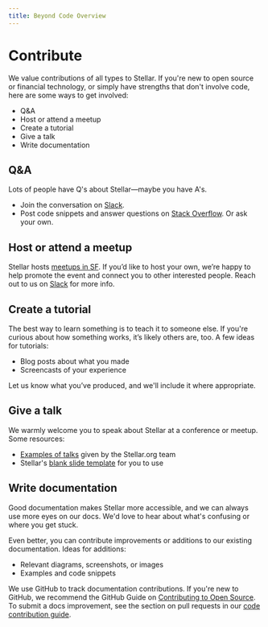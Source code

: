 ```yaml
---
title: Beyond Code Overview
---
```


# Contribute
We value contributions of all types to Stellar. If you're new to open source or financial technology, or simply have strengths that don't involve code, here are some ways to get involved:
* Q&A
* Host or attend a meetup
* Create a tutorial
* Give a talk
* Write documentation


## Q&A

Lots of people have Q's about Stellar—maybe you have A's.

* Join the conversation on [Slack](http://slack.stellar.org/).
* Post code snippets and answer questions on [Stack Overflow](http://stackoverflow.com). Or ask your own.


## Host or attend a meetup
Stellar hosts [meetups in SF](http://www.meetup.com/Stellar-SF/). If you’d like to host your own, we’re happy to help promote the event and connect you to other interested people. Reach out to us on [Slack](http://slack.stellar.org/) for more info.


## Create a tutorial
The best way to learn something is to teach it to someone else. If you're curious about how something works, it’s likely others are, too. A few ideas for tutorials:

* Blog posts about what you made
* Screencasts of your experience

Let us know what you’ve produced, and we'll include it where appropriate.


## Give a talk
We warmly welcome you to speak about Stellar at a conference or meetup. Some resources:

* [Examples of talks](https://www.stellar.org/blog/tag/stellar-talks/) given by the
Stellar.org team
* Stellar's [blank slide template](https://docs.google.com/presentation/d/1C9493Vj1J0JzbiMiEOn64NWdfBl3Kal2KverZWSVziw/edit#slide=id.g6db1791cd_022) for you to use


## Write documentation
Good documentation makes Stellar more accessible, and we can always use more eyes on our docs. We'd love to hear about what's confusing or where you get stuck.

Even better, you can contribute improvements or additions to our existing documentation. Ideas for additions:

* Relevant diagrams, screenshots, or images
* Examples and code snippets

We use GitHub to track documentation contributions. If you're new to GitHub, we recommend the GitHub Guide on [Contributing to Open Source](https://guides.github.com/activities/contributing-to-open-source/). To submit a docs improvement, see the section on pull requests in our [code contribution guide](https://github.com/stellar/docs/blob/master/CONTRIBUTING.md).





